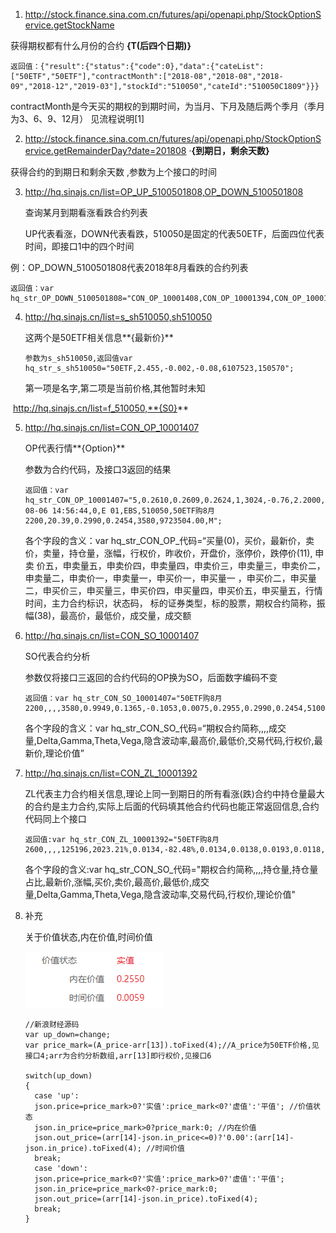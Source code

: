 1. http://stock.finance.sina.com.cn/futures/api/openapi.php/StockOptionService.getStockName 

获得期权都有什么月份的合约   **{T(后四个日期)}**

```
返回值：{"result":{"status":{"code":0},"data":{"cateList":["50ETF","50ETF"],"contractMonth":["2018-08","2018-08","2018-09","2018-12","2019-03"],"stockId":"510050","cateId":"510050C1809"}}}
```

contractMonth是今天买的期权的到期时间，为当月、下月及随后两个季月（季月为3、6、9、12月） 见流程说明[1]



2. http://stock.finance.sina.com.cn/futures/api/openapi.php/StockOptionService.getRemainderDay?date=201808  ·**{到期日，剩余天数}**

获得合约的到期日和剩余天数 ,参数为上个接口的时间



3. http://hq.sinajs.cn/list=OP_UP_5100501808,OP_DOWN_5100501808

   查询某月到期看涨看跌合约列表

   UP代表看涨，DOWN代表看跌，510050是固定的代表50ETF，后面四位代表时间，即接口1中的四个时间

例：OP_DOWN_5100501808代表2018年8月看跌的合约列表

```
返回值：var hq_str_OP_DOWN_5100501808="CON_OP_10001408,CON_OP_10001394,CON_OP_10001395,CON_OP_10001396,CON_OP_10001397,CON_OP_10001398,CON_OP_10001399,CON_OP_10001400,CON_OP_10001401,CON_OP_10001402,CON_OP_10001404,CON_OP_10001414,CON_OP_10001416,";
```



4. http://hq.sinajs.cn/list=s_sh510050,sh510050

   这两个是50ETF相关信息**{最新价}**

   ```
   参数为s_sh510050,返回值var hq_str_s_sh510050="50ETF,2.455,-0.002,-0.08,6107523,150570";

   ```


   第一项是名字,第二项是当前价格,其他暂时未知





​	http://hq.sinajs.cn/list=f_510050,**{S0}**





5. http://hq.sinajs.cn/list=CON_OP_10001407

   OP代表行情**{Option}**

   参数为合约代码，及接口3返回的结果

   ```
   返回值：var hq_str_CON_OP_10001407="5,0.2610,0.2609,0.2624,1,3024,-0.76,2.2000,0.2629,0.2687,0.5086,0.0172,0.2650,1,0.2629,1,0.2628,1,0.2626,10,0.2624,1,0.2610,5,0.2607,1,0.2606,1,0.2605,5,0.2600,1,2018-08-06 14:56:44,0,E 01,EBS,510050,50ETF购8月2200,20.39,0.2990,0.2454,3580,9723504.00,M";
   ```

   各个字段的含义：var hq_str_CON_OP_代码=“买量(0)，买价，最新价，卖价，卖量，持仓量，涨幅，行权价，昨收价，开盘价，涨停价，跌停价(11), 申卖 价五，申卖量五，申卖价四，申卖量四，申卖价三，申卖量三，申卖价二，申卖量二，申卖价一，申卖量一，申买价一，申买量一 ，申买价二，申买量二，申买价三，申买量三，申买价四，申买量四，申买价五，申买量五，行情时间，主力合约标识，状态码， 标的证券类型，标的股票，期权合约简称，振幅(38)，最高价，最低价，成交量，成交额


6. http://hq.sinajs.cn/list=CON_SO_10001407

   SO代表合约分析

   参数仅将接口三返回的合约代码的OP换为SO，后面数字编码不变

   ```
   返回值：var hq_str_CON_SO_10001407="50ETF购8月2200,,,,3580,0.9949,0.1365,-0.1053,0.0075,0.2955,0.2990,0.2454,510050C1808M02200,2.2000,0.2609,0.259,M";
   ```

   各个字段的含义：var hq_str_CON_SO_代码=“期权合约简称,,,,成交量,Delta,Gamma,Theta,Vega,隐含波动率,最高价,最低价,交易代码,行权价,最新价,理论价值”


7. http://hq.sinajs.cn/list=CON_ZL_10001392

   ZL代表主力合约相关信息,理论上同一到期日的所有看涨(跌)合约中持仓量最大的合约是主力合约,实际上后面的代码填其他合约代码也能正常返回信息,合约代码同上个接口

   ```
   返回值:var hq_str_CON_ZL_10001392="50ETF购8月2600,,,,125196,2023.21%,0.0134,-82.48%,0.0134,0.0138,0.0193,0.0118,86396,0.1055,1.7003,-0.2335,0.0938,0.2787,510050C1808M02600,2.6000,0.0053,M";
   ```

   各个字段的含义:var hq_str_CON_SO_代码="期权合约简称,,,,持仓量,持仓量占比,最新价,涨幅,买价,卖价,最高价,最低价,成交量,Delta,Gamma,Theta,Vega,隐含波动率,交易代码,行权价,理论价值"

8. 补充

   关于价值状态,内在价值,时间价值

   ![1533545734905](Graph\示意图.png)

   ```
   //新浪财经源码
   var up_down=change;
   var price_mark=(A_price-arr[13]).toFixed(4);//A_price为50ETF价格,见接口4;arr为合约分析数组,arr[13]即行权价,见接口6

   switch(up_down)
   {
     case 'up':
     json.price=price_mark>0?'实值':price_mark<0?'虚值':'平值'; //价值状态
     json.in_price=price_mark>0?price_mark:0; //内在价值
     json.out_price=(arr[14]-json.in_price<=0)?'0.00':(arr[14]-json.in_price).toFixed(4); //时间价值
     break;
     case 'down':
     json.price=price_mark<0?'实值':price_mark>0?'虚值':'平值';
     json.in_price=price_mark<0?-price_mark:0;
     json.out_price=(arr[14]-json.in_price).toFixed(4);
     break;
   }
   ```


